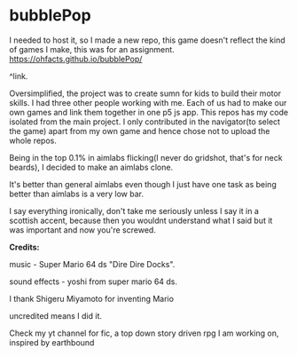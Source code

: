 # bubblePop
I needed to host it, so I made a new repo, this game doesn't reflect the kind of games I make, this was for an assignment.
https://ohfacts.github.io/bubblePop/

^link.

Oversimplified, the project was to create sumn for kids to build their motor skills. I had three other people working with me. Each of us had to make our own games and link them together in one p5 js app. This repos has my code isolated from the main project. I only contributed in the navigator(to select the game) apart from my own game and hence chose not to upload the whole repos.

Being in the top 0.1% in aimlabs flicking(I never do gridshot, that's for neck beards), I decided to make an aimlabs clone.

It's better than general aimlabs even though I just have one task as being better than aimlabs is a very low bar. 

I say everything ironically, don't take me seriously unless I say it in a scottish accent, because then you wouldnt understand what I said but it was important and now you're screwed.

**Credits:**

music - Super Mario 64 ds "Dire Dire Docks".

sound effects - yoshi from super mario 64 ds.

I thank Shigeru Miyamoto for inventing Mario

uncredited means I did it.

 Check my yt channel for fic, a top down story driven rpg I am working on, inspired by earthbound
